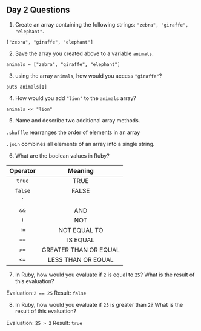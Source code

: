 ## Day 2 Questions

1. Create an array containing the following strings: `"zebra", "giraffe", "elephant"`.

`["zebra", "giraffe", "elephant"]`

2. Save the array you created above to a variable `animals`.

`animals = ["zebra", "giraffe", "elephant"]`

3. using the array `animals`, how would you access `"giraffe"`?

`puts animals[1]`

4. How would you add `"lion"` to the `animals` array?

`animals << "lion"`

5. Name and describe two additional array methods.

`.shuffle` rearranges the order of elements in an array

`.join` combines all elements of an array into a single string.

6. What are the boolean values in Ruby?

| Operator   | Meaning               |
| :--------: | :-------------------: |
| `true`     |TRUE                   |
| `false`    | FALSE                 |
| `||`       | OR                    |
| `&&`       | AND                   |
| `!`        | NOT                   |
| `!=`       | NOT EQUAL TO          |
| `==`       | IS EQUAL              |
| `>=`       | GREATER THAN OR EQUAL |
| `<=`       | LESS THAN OR EQUAL    |

7. In Ruby, how would you evaluate if `2` is equal to `25`? What is the result of this evaluation?

Evaluation:`2 == 25`
Result: `false`

8. In Ruby, how would you evaluate if `25` is greater than `2`? What is the result of this evaluation?

Evaluation: `25 > 2`
Result: `true`
